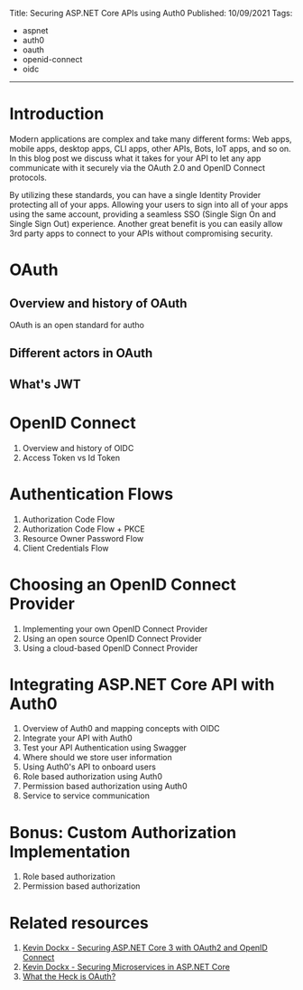 Title: Securing ASP.NET Core APIs using Auth0
Published: 10/09/2021
Tags:

 - aspnet
 - auth0
 - oauth
 - openid-connect
 - oidc
---

# Introduction

Modern applications are complex and take many different forms: Web apps, mobile apps, desktop apps, CLI apps, other APIs, Bots, IoT apps, and so on. In this blog post we discuss what it takes for your API to let any app communicate with it securely via the OAuth 2.0 and OpenID Connect protocols.

By utilizing these standards, you can have a single Identity Provider protecting all of your apps. Allowing your users to sign into all of your apps using the same account, providing a seamless SSO (Single Sign On and Single Sign Out) experience. Another great benefit is you can easily allow 3rd party apps to connect to your APIs without compromising security.

# OAuth

## Overview and history of OAuth

OAuth is an open standard for autho

## Different actors in OAuth

## What's JWT

# OpenID Connect

1. Overview and history of OIDC
2. Access Token vs Id Token

# Authentication Flows

1. Authorization Code Flow
2. Authorization Code Flow + PKCE
3. Resource Owner Password Flow
4. Client Credentials Flow

# Choosing an OpenID Connect Provider

1. Implementing your own OpenID Connect Provider
2. Using an open source OpenID Connect Provider
3. Using a cloud-based OpenID Connect Provider

# Integrating ASP.NET Core API with Auth0

1. Overview of Auth0 and mapping concepts with OIDC
2. Integrate your API with Auth0
3. Test your API Authentication using Swagger
4. Where should we store user information
5. Using Auth0's API to onboard users
6. Role based authorization using Auth0
7. Permission based authorization using Auth0
8. Service to service communication

# Bonus: Custom Authorization Implementation

1. Role based authorization
2. Permission based authorization

# Related resources

1. [Kevin Dockx - Securing ASP.NET Core 3 with OAuth2 and OpenID Connect](https://app.pluralsight.com/library/courses/securing-aspnet-core-3-oauth2-openid-connect)
2. [Kevin Dockx - Securing Microservices in ASP.NET Core](https://app.pluralsight.com/library/courses/securing-microservices-asp-dot-net-core)
3. [What the Heck is OAuth?](https://developer.okta.com/blog/2017/06/21/what-the-heck-is-oauth)

